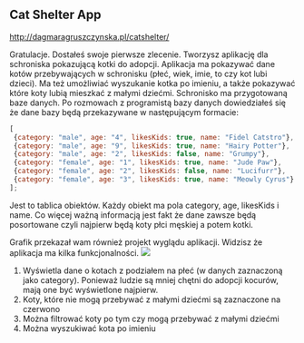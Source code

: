## Cat Shelter App
http://dagmaragruszczynska.pl/catshelter/

Gratulacje. Dostałeś swoje pierwsze zlecenie. Tworzysz aplikację dla schroniska pokazującą kotki do adopcji. Aplikacja ma pokazywać dane kotów przebywających w schronisku (płeć, wiek, imie, to czy kot lubi dzieci). Ma też umożliwiać wyszukanie kotka po imieniu, a także pokazywać które koty lubią mieszkać z małymi dziećmi. Schronisko ma przygotowaną baze danych. Po rozmowach z programistą bazy danych dowiedziałeś się że dane bazy będą przekazywane w następującym formacie:
```javascript   
[
 {category: "male", age: "4", likesKids: true, name: "Fidel Catstro"},
 {category: "male", age: "9", likesKids: true, name: "Hairy Potter"},
 {category: "male", age: "2", likesKids: false, name: "Grumpy"},
 {category: "female", age: "1", likesKids: true, name: "Jude Paw"},
 {category: "female", age: "2", likesKids: false, name: "Lucifurr"},
 {category: "female", age: "3", likesKids: true, name: "Meowly Cyrus"}
];
```
Jest to tablica obiektów. Każdy obiekt ma pola category, age, likesKids i name. Co więcej ważną informacją jest fakt że dane zawsze będą posortowane czyli najpierw będą koty płci męskiej a potem kotki.

Grafik przekazał wam również projekt wyglądu aplikacji. Widzisz że aplikacja ma kilka funkcjonalności.
![](https://github.com/CodersLab/WAR_FRO_S_17_React_Workshop/blob/master/images/catApp.jpg)

1) Wyświetla dane o kotach z podziałem na płeć (w danych zaznaczoną jako category). Ponieważ ludzie są mniej chętni do adopcji kocurów, mają one być wyświetlone najpierw.
2) Koty, które nie mogą przebywać z małymi dziećmi są zaznaczone na czerwono
3) Można filtrować koty po tym czy mogą przebywać z małymi dziećmi
4) Można wyszukiwać kota po imieniu

